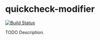# quickcheck-modifier

[![Build Status](https://travis-ci.org/githubuser/quickcheck-modifier.png)](https://travis-ci.org/githubuser/quickcheck-modifier)

TODO Description.

